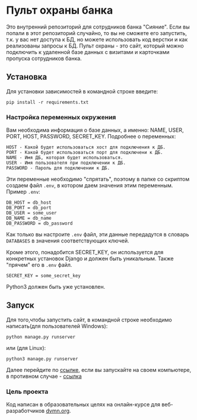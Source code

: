 # Пульт охраны банка

Это внутренний репозиторий для сотрудников банка "Сияние". Если вы попали в этот репозиторий случайно, то вы не сможете его запустить, т.к. у вас нет доступа к БД, но можете использовать код верстки и как реализованы запросы к БД. 
Пульт охраны - это сайт,  который можно подключить к удаленной базе данных с визитами и карточками пропуска сотрудников банка.  


## Установка

Для установки зависимостей в командной строке введите:

`pip install -r requirements.txt`


### Настройка переменных окружения

Вам необходима информация о базе данных, а именно: NAME, USER, PORT, HOST, PASSWORD, SECRET_KEY. Подробнее о переменных:
```
HOST - Какой будет использоваться хост для подключения к ДБ.
PORT - Какой будет использоваться порт для подключени к ДБ.
NAME - Имя ДБ, которая будет использоваться.
USER - Имя пользователя при подключении к ДБ.
PASSWORD - Пароль для подключении к ДБ.   
```
Эти переменные необходимо "спрятать", поэтому в папке со скриптом создаем файл `.env`, в котором даем значения этим переменным. Пример `.env`: 
```
DB_HOST = db_host
DB_PORT = db_port 
DB_USER = some_user
DB_NAME = db_name
DB_PASSWORD = db_password
```
Как только вы настроите `.env` файл, эти данные передадутся в словарь `DATABASES` в значения соответствующих ключей.

Кроме этого, понадобится SECRET_KEY, он используется для конкретных установок Django и должен быть уникальным. Также "прячем" его в `.env` файл.
```
SECRET_KEY = some_secret_key
```

Python3 должен быть уже установлен. 


## Запуск

Для того,чтобы запустить сайт, в командной строке необходимо написать(для пользователей Windows):
```
python manage.py runserver
``` 
 или (для Linux):
```
python3 manage.py runserver
```
Далее перейдите по [ссылке](http://127.0.0.1:8000), если вы запускайте на своем компьютере, в противном случае - [ссылка]( http://0.0.0.0:8000/)

### Цель проекта

Код написан в образовательных целях на онлайн-курсе для веб-разработчиков [dvmn.org](https://dvmn.org/).
